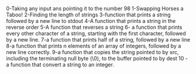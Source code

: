 0-Taking any input ans pointing it to the number 98
1-Swapping Horses a Taboo!
2-Finding the length of strings
3-function that prints a string followed by a new line to stdout
4-A function that prints a string in the reverse order
5-A function that reverses a string
6- a function that prints every other character of a string, starting with the first character, followed by a new line.
7-a function that prints half of a string, followed by a new line
8-a function that prints n elements of an array of integers, followed by a new line correctly.
9-a function that copies the string pointed to by src, including the terminating null byte (\0), to the buffer pointed to by dest
10 -  a function that convert a string to an integer.
